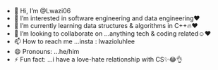 - 👋 Hi, I’m @Lwazi06
- 👀 I’m interested in software engineering and data engineering❤️
- 🌱 I’m currently learning data structures & algorithms in C++🔥❤️
- 💞️ I’m looking to collaborate on ...anything tech & coding related☺️❤️
- 📫 How to reach me ...insta : lwazioluhlee
- 😄 Pronouns: ...he/him
- ⚡ Fun fact: ...i have a love-hate relationship with CS✨😂👌

<!---
Lwazi06/Lwazi06 is a ✨ special ✨ repository because its `README.md` (this file) appears on your GitHub profile.
You can click the Preview link to take a look at your changes.
--->
